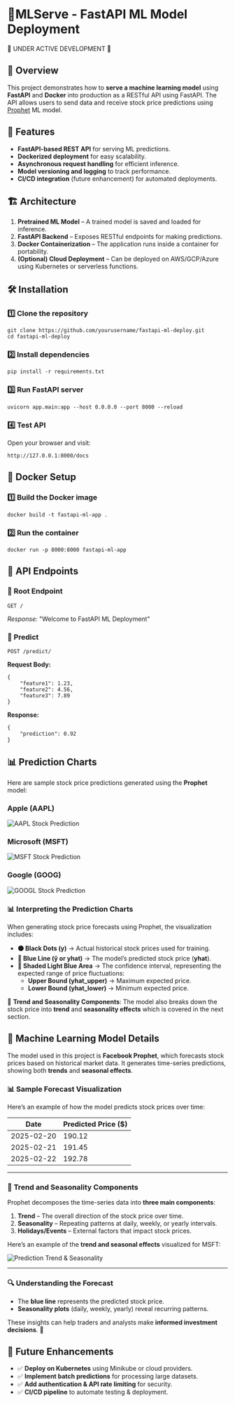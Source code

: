 # 🤖MLServe - FastAPI ML Model Deployment
🚧 UNDER ACTIVE DEVELOPMENT 🚧

## 🚀 Overview

This project demonstrates how to **serve a machine learning model** using **FastAPI** and **Docker** into production as a RESTful API using FastAPI. The API allows users to send data and receive stock price predictions using [Prophet](https://facebook.github.io/prophet/) ML model.

## 📌 Features

*   **FastAPI-based REST API** for serving ML predictions.
*   **Dockerized deployment** for easy scalability.
*   **Asynchronous request handling** for efficient inference.
*   **Model versioning and logging** to track performance.
*   **CI/CD integration** (future enhancement) for automated deployments.

## 🏗️ Architecture

1.  **Pretrained ML Model** – A trained model is saved and loaded for inference.
2.  **FastAPI Backend** – Exposes RESTful endpoints for making predictions.
3.  **Docker Containerization** – The application runs inside a container for portability.
4.  **(Optional) Cloud Deployment** – Can be deployed on AWS/GCP/Azure using Kubernetes or serverless functions.

## 🛠️ Installation

### 1️⃣ Clone the repository

    git clone https://github.com/yourusername/fastapi-ml-deploy.git
    cd fastapi-ml-deploy
    

### 2️⃣ Install dependencies

    pip install -r requirements.txt
    

### 3️⃣ Run FastAPI server

    uvicorn app.main:app --host 0.0.0.0 --port 8000 --reload
    

### 4️⃣ Test API

Open your browser and visit:

    http://127.0.0.1:8000/docs
    

## 🐳 Docker Setup

### 1️⃣ Build the Docker image

    docker build -t fastapi-ml-app .
    

### 2️⃣ Run the container

    docker run -p 8000:8000 fastapi-ml-app
    

## 📡 API Endpoints

### 🔹 Root Endpoint

    GET /
    

_Response:_ "Welcome to FastAPI ML Deployment"

### 🔹 Predict

    POST /predict/
    

**Request Body:**

    {
        "feature1": 1.23,
        "feature2": 4.56,
        "feature3": 7.89
    }
    

**Response:**

    {
        "prediction": 0.92
    }

## 📊 Prediction Charts

Here are sample stock price predictions generated using the **Prophet** model:

### Apple (AAPL)
![AAPL Stock Prediction](app/assets/AAPL_plot.png)

### Microsoft (MSFT)
![MSFT Stock Prediction](app/assets/MSFT_plot.png)

### Google (GOOG)
![GOOGL Stock Prediction](app/assets/GOOG_plot.png)

### 📊 Interpreting the Prediction Charts

When generating stock price forecasts using Prophet, the visualization includes:

- **⚫ Black Dots (y)** → Actual historical stock prices used for training.
- **🔵 Blue Line (ŷ or yhat)** → The model’s predicted stock price (**yhat**).
- **🔹 Shaded Light Blue Area** → The confidence interval, representing the expected range of price fluctuations:
  - **Upper Bound (yhat_upper)** → Maximum expected price.
  - **Lower Bound (yhat_lower)** → Minimum expected price.

📌 **Trend and Seasonality Components**:
The model also breaks down the stock price into **trend** and **seasonality effects** which is covered in the next section.

## 🧠 Machine Learning Model Details

The model used in this project is **Facebook Prophet**, which forecasts stock prices based on historical market data. It generates time-series predictions, showing both **trends** and **seasonal effects**.

### 📊 Sample Forecast Visualization

Here’s an example of how the model predicts stock prices over time:

| Date        | Predicted Price ($) |
|------------|--------------------|
| 2025-02-20 | 190.12 |
| 2025-02-21 | 191.45 |
| 2025-02-22 | 192.78 |

---

### 📌 **Trend and Seasonality Components**
Prophet decomposes the time-series data into **three main components**:

1. **Trend** – The overall direction of the stock price over time.
2. **Seasonality** – Repeating patterns at daily, weekly, or yearly intervals.
3. **Holidays/Events** – External factors that impact stock prices.

Here’s an example of the **trend and seasonal effects** visualized for MSFT:

![Prediction Trend & Seasonality](app/assets/MSFT_plot_components.png)

---

### 🔍 **Understanding the Forecast**
- The **blue line** represents the predicted stock price.
- **Seasonality plots** (daily, weekly, yearly) reveal recurring patterns.

These insights can help traders and analysts make **informed investment decisions**. 🚀


## 🚀 Future Enhancements

*   ✅ **Deploy on Kubernetes** using Minikube or cloud providers.
*   ✅ **Implement batch predictions** for processing large datasets.
*   ✅ **Add authentication & API rate limiting** for security.
*   ✅ **CI/CD pipeline** to automate testing & deployment.
